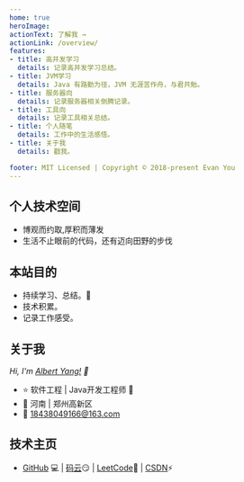 ```yaml
---
home: true
heroImage: 
actionText: 了解我 →
actionLink: /overview/
features:
- title: 高并发学习
  details: 记录高并发学习总结。
- title: JVM学习
  details: Java 有路勤为径，JVM 无涯苦作舟，与君共勉。
- title: 服务器向
  details: 记录服务器相关倒腾记录。
- title: 工具向
  details: 记录工具相关总结。
- title: 个人随笔
  details: 工作中的生活感悟。
- title: 关于我
  details: 戳我。

footer: MIT Licensed | Copyright © 2018-present Evan You
---
```


## 个人技术空间

- 博观而约取,厚积而薄发
- 生活不止眼前的代码，还有迈向田野的步伐

## 本站目的

- 持续学习、总结。🚀
- 技术积累。
- 记录工作感受。

## 关于我
*Hi, I'm [Albert Yang!](https://github.com/AlbertYang0801) 👋*
- ⭐ 软件工程 | Java开发工程师 🤖
- 🌱 河南 | 郑州高新区
- 💬  [18438049166@163.com](mailto:2434387555@qq.com)

## 技术主页 

- [GitHub](https://github.com/AlbertYang0801) 💻  | [码云](https://gitee.com/zztiyjw)😏 |	 [LeetCode](https://leetcode-cn.com/u/yang-jun-wei-z/)💯 |	[CSDN](https://blog.csdn.net/qq_40389276)⚡